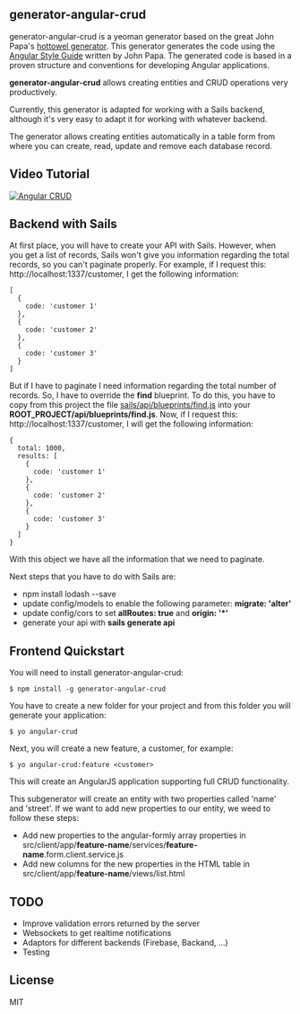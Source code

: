 ## generator-angular-crud

generator-angular-crud is a yeoman generator based on the great John Papa's [hottowel generator](https://github.com/johnpapa/generator-hottowel). This generator generates the code using the [Angular Style Guide](https://github.com/johnpapa/angular-styleguide) written by John Papa. The generated code is based in a proven structure and conventions for developing Angular applications.

**generator-angular-crud** allows creating entities and CRUD operations very productively.

Currently, this generator is adapted for working with a Sails backend, although it's very easy to adapt it for working with whatever backend.

The generator allows creating entities automatically in a table form from where you can create, read, update and remove each database record.


## Video Tutorial

[![Angular CRUD](http://www.jlmonteagudo.com/wp-content/uploads/2015/04/generator-angular-crud-readme.png)](http://youtu.be/O_AqjE7e_As)


## Backend with Sails

At first place, you will have to create your API with Sails. However, when you get a list of records, Sails won't give you information regarding the total records, so you can't paginate properly. For example, if I request this: http://localhost:1337/customer, I get the following information:

```
[
  {
    code: 'customer 1'
  },
  {
    code: 'customer 2'
  },
  {
    code: 'customer 3'
  }
]
```

But if I have to paginate I need information regarding the total number of records. So, I have to override the **find** blueprint. To do this, you have to copy from this project the file [sails/api/blueprints/find.js](https://raw.githubusercontent.com/jlmonteagudo/generator-angular-crud/master/sails/api/blueprints/find.js) into your **ROOT_PROJECT/api/blueprints/find.js**. Now, if I request this: http://localhost:1337/customer, I will get the following information:

```
{
  total: 1000,
  results: [
    {
      code: 'customer 1'
    },
    {
      code: 'customer 2'
    },
    {
      code: 'customer 3'
    }
  ]
}
```

With this object we have all the information that we need to paginate.

Next steps that you have to do with Sails are:

* npm install lodash --save
* update config/models to enable the following parameter:  **migrate: 'alter'**
* update config/cors to set **allRoutes: true** and **origin: '*'**
* generate your api with **sails generate api <module-name>**

## Frontend Quickstart

You will need to install generator-angular-crud:

```
$ npm install -g generator-angular-crud
```

You have to create a new folder for your project and from this folder you will generate your application:

```
$ yo angular-crud
```

Next, you will create a new feature, a customer, for example:

```
$ yo angular-crud:feature <customer>
```

This will create an AngularJS application supporting full CRUD functionality.

This subgenerator will create an entity with two properties called 'name' and 'street'. If we want to add new properties to our entity, we weed to follow these steps:

* Add new properties to the angular-formly array properties in src/client/app/**feature-name**/services/**feature-name**.form.client.service.js
* Add new columns for the new properties in the HTML table in src/client/app/**feature-name**/views/list.html


## TODO

* Improve validation errors returned by the server
* Websockets to get realtime notifications
* Adaptors for different backends (Firebase, Backand, ...)
* Testing

## License

MIT
